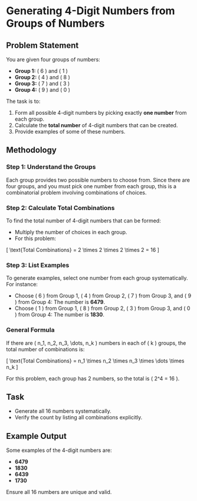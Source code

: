 # Generating 4-Digit Numbers from Groups of Numbers

## Problem Statement
You are given four groups of numbers:

- **Group 1:** \( 6 \) and \( 1 \)
- **Group 2:** \( 4 \) and \( 8 \)
- **Group 3:** \( 7 \) and \( 3 \)
- **Group 4:** \( 9 \) and \( 0 \)

The task is to:

1. Form all possible 4-digit numbers by picking exactly **one number** from each group.
2. Calculate the **total number** of 4-digit numbers that can be created.
3. Provide examples of some of these numbers.

## Methodology

### Step 1: Understand the Groups
Each group provides two possible numbers to choose from. Since there are four groups, and you must pick one number from each group, this is a combinatorial problem involving combinations of choices.

### Step 2: Calculate Total Combinations
To find the total number of 4-digit numbers that can be formed:
- Multiply the number of choices in each group.
- For this problem:

\[
\text{Total Combinations} = 2 \times 2 \times 2 \times 2 = 16
\]

### Step 3: List Examples
To generate examples, select one number from each group systematically. For instance:

- Choose \( 6 \) from Group 1, \( 4 \) from Group 2, \( 7 \) from Group 3, and \( 9 \) from Group 4: The number is **6479**.
- Choose \( 1 \) from Group 1, \( 8 \) from Group 2, \( 3 \) from Group 3, and \( 0 \) from Group 4: The number is **1830**.

### General Formula
If there are \( n_1, n_2, n_3, \dots, n_k \) numbers in each of \( k \) groups, the total number of combinations is:

\[
\text{Total Combinations} = n_1 \times n_2 \times n_3 \times \dots \times n_k
\]

For this problem, each group has 2 numbers, so the total is \( 2^4 = 16 \).

## Task
- Generate all 16 numbers systematically.
- Verify the count by listing all combinations explicitly.

## Example Output
Some examples of the 4-digit numbers are:
- **6479**
- **1830**
- **6439**
- **1730**

Ensure all 16 numbers are unique and valid.

